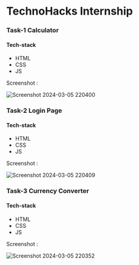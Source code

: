 <h1>TechnoHacks Internship</h1>

<h3>Task-1 Calculator</h3>
<h4>Tech-stack</h4>
<ul>
  <li>HTML</li>
  <li>CSS</li>
  <li>JS</li>
</ul>
Screenshot : 

![Screenshot 2024-03-05 220400](https://github.com/AdesharaBrijesh/TechnoHacks-Internship/assets/98079442/d7a1a3d7-c959-49fe-84cc-389052c0a5be)


<h3>Task-2 Login Page</h3>
<h4>Tech-stack</h4>
<ul>
  <li>HTML</li>
  <li>CSS</li>
  <li>JS</li>
</ul>
Screenshot : 

![Screenshot 2024-03-05 220409](https://github.com/AdesharaBrijesh/TechnoHacks-Internship/assets/98079442/232a7e80-58f5-4fd8-842c-da4160696166)

<h3>Task-3 Currency Converter</h3>
<h4>Tech-stack</h4>
<ul>
  <li>HTML</li>
  <li>CSS</li>
  <li>JS</li>
</ul>
Screenshot : 

![Screenshot 2024-03-05 220352](https://github.com/AdesharaBrijesh/TechnoHacks-Internship/assets/98079442/c11bb5e5-0bc0-48ed-98db-355ee30a0644)


